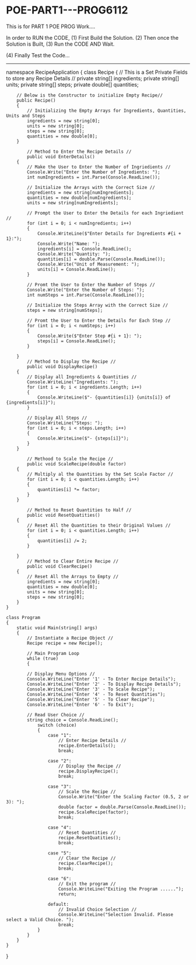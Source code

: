 # POE-PART1---PROG6112
This is for PART 1 POE PROG Work....

In order to RUN the CODE, 
(1) First Build the Solution.
(2) Then once the Solution is Built,
(3) Run the CODE AND Wait.

(4) Finally Test the Code...
******************************************************************

namespace RecipeApplication
{
    class Recipe
    {
        // This is a Set Private Fields to store any Recipe Details //
        private string[] ingredients;
        private string[] units;
        private string[] steps;
        private double[] quantities;

        // Below is the Constructor to initialize Empty Recipe//
        public Recipe()
        {
            // Initializing the Empty Arrays for Ingredients, Quantities, Units and Steps
            ingredients = new string[0];
            units = new string[0];
            steps = new string[0];
            quantities = new double[0];
        }

            // Method to Enter the Recipe Details //
            public void EnterDetails()
        {
            // Make the User to Enter the Number of Ingriedients //
            Console.Write("Enter the Number of Ingredients: ");
            int numIngredients = int.Parse(Console.ReadLine());

            // Initialize the Arrays with the Correct Size //
            ingredients = new string[numIngredients];
            quantities = new double[numIngredients];
            units = new string[numIngredients];

            // Prompt the User to Enter the Details for each Ingriedient //
            for (int i = 0; i < numIngredients; i++)
            {
                Console.WriteLine($"Enter Details for Ingredients #{i + 1}:");
                Console.Write("Name: ");
                ingredients[i] = Console.ReadLine();
                Console.Write("Quantity: ");
                quantities[i] = double.Parse(Console.ReadLine());
                Console.Write("Unit of Measurement: ");
                units[i] = Console.ReadLine();
            }

            // Promt the User to Enter the Number of Steps //
            Console.Write("Enter the Number of Steps: ");
            int numSteps = int.Parse(Console.ReadLine());

            // Initialize the Steps Array with the Correct Size //
            steps = new string[numSteps];

            // Promt the User to Enter the Details for Each Step //
            for (int i = 0; i < numSteps; i++)
            {
                Console.Write($"Enter Step #{i + 1}: ");
                steps[i] = Console.ReadLine();
            }

        }
            // Method to Display the Recipe //
            public void DisplayRecipe()
        {
            // Display all Ingredients & Quantities //
            Console.WriteLine("Ingredients: ");
            for (int i = 0; i < ingredients.Length; i++)
            {
                Console.WriteLine($"- {quantities[i]} {units[i]} of {ingredients[i]}");
            }

            // Display All Steps //
            Console.WriteLine("Steps: ");
            for (int i = 0; i < steps.Length; i++)
            {
                Console.WriteLine($"- {steps[i]}");
            }
        }

            // Methood to Scale the Recipe //
            public void ScaleRecipe(double factor)
        {
            // Multiply al the Quantities by the Set Scale Factor //
            for (int i = 0; i < quantities.Length; i++)
            {
                quantities[i] *= factor;
            }
        }

            // Method to Reset Quantities to Half //
            public void ResetQuatities()
        {
            // Reset All the Quantities to their Original Values //
            for (int i = 0; i < quantities.Length; i++)
            {
                quantities[i] /= 2;
            }

        }
            // Method to Clear Entire Recipe //
            public void ClearRecipe()
        {
            // Reset All the Arrays to Empty //
            ingredients = new string[0];
            quantities = new double[0];
            units = new string[0];
            steps = new string[0];
        }
    }

    class Program
    { 
        static void Main(string[] args)
        {
            // Instantiate a Recipe Object //
            Recipe recipe = new Recipe();

            // Main Program Loop
            while (true)
            {

            // Display Menu Options //
            Console.WriteLine("Enter '1' - To Enter Recipe Details");
            Console.WriteLine("Enter '2' - To Display Recipe Details");
            Console.WriteLine("Enter '3' - To Scale Recipe");
            Console.WriteLine("Enter '4' - To Reset Quantities");
            Console.WriteLine("Enter '5' - To Clear Recipe");
            Console.WriteLine("Enter '6' - To Exit");

            // Read User Choice //
            string choice = Console.ReadLine();
                switch (choice)
                {
                    case "1":
                        // Enter Recipe Details //
                        recipe.EnterDetails();
                        break;

                    case "2":
                        // Display the Recipe //
                        recipe.DisplayRecipe();
                        break;

                    case "3":
                        // Scale the Recipe //
                        Console.Write("Enter the Scaling Factor (0.5, 2 or 3): ");
                        double factor = double.Parse(Console.ReadLine());
                        recipe.ScaleRecipe(factor);
                        break;

                    case "4":
                        // Reset Quantities //
                        recipe.ResetQuatities();
                        break;

                    case "5":
                        // Clear the Recipe //
                        recipe.ClearRecipe();
                        break;

                    case "6":
                        // Exit the program //
                        Console.WriteLine("Exiting the Program ......");
                        return;

                    default:
                        // Invalid Choice Selection //
                        Console.WriteLine("Selection Invalid. Please select a Valid Choice. ");
                        break;
                }
            }
        }  
    }
}
